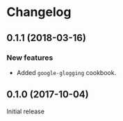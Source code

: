 # Changelog

## 0.1.1 (2018-03-16)

### New features

- Added `google-glogging` cookbook.

## 0.1.0 (2017-10-04)

Initial release
